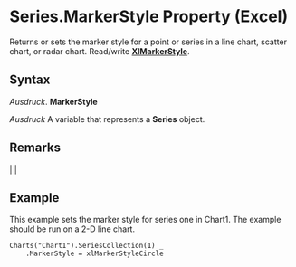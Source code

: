 
# Series.MarkerStyle Property (Excel)

Returns or sets the marker style for a point or series in a line chart, scatter chart, or radar chart. Read/write  **[XlMarkerStyle](404f138e-b3ed-556e-23e8-105114c2f66b.md)**.


## Syntax

 _Ausdruck_. **MarkerStyle**

 _Ausdruck_ A variable that represents a **Series** object.


## Remarks


|
|

## Example

This example sets the marker style for series one in Chart1. The example should be run on a 2-D line chart.


```
Charts("Chart1").SeriesCollection(1) _
    .MarkerStyle = xlMarkerStyleCircle

```

